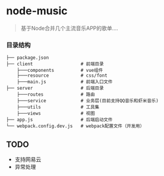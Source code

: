 # node-music
> 基于Node合并几个主流音乐APP的歌单....

### 目录结构

```
├── package.json
├── client                  # 前端目录
	├───components			# vue组件
	├───resource			# css/font
	├───main.js				# 前端入口文件
├── server               	# 后端目录
	├───routes				# 路由
	├───service				# 业务层(目前支持QQ音乐和虾米音乐)
	├───utils				# 工具集
	├───views				# 视图
├── app.js                 	# 后端启动文件
└── webpack.config.dev.js  	# webpack配置文件（开发用）

```
  
## TODO

- 支持网易云
- 异常处理